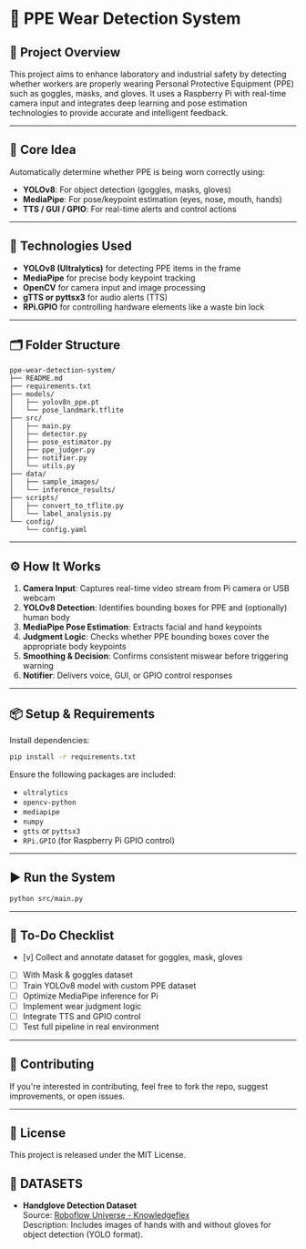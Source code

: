# 🥽 PPE Wear Detection System

## 📘 Project Overview

This project aims to enhance laboratory and industrial safety by detecting whether workers are properly wearing Personal Protective Equipment (PPE) such as goggles, masks, and gloves. It uses a Raspberry Pi with real-time camera input and integrates deep learning and pose estimation technologies to provide accurate and intelligent feedback.

---

## 🧠 Core Idea

Automatically determine whether PPE is being worn correctly using:

* **YOLOv8**: For object detection (goggles, masks, gloves)
* **MediaPipe**: For pose/keypoint estimation (eyes, nose, mouth, hands)
* **TTS / GUI / GPIO**: For real-time alerts and control actions

---

## 🧩 Technologies Used

* **YOLOv8 (Ultralytics)** for detecting PPE items in the frame
* **MediaPipe** for precise body keypoint tracking
* **OpenCV** for camera input and image processing
* **gTTS or pyttsx3** for audio alerts (TTS)
* **RPi.GPIO** for controlling hardware elements like a waste bin lock

---

## 🗂️ Folder Structure

```plaintext
ppe-wear-detection-system/
├── README.md
├── requirements.txt
├── models/
│   ├── yolov8n_ppe.pt
│   └── pose_landmark.tflite
├── src/
│   ├── main.py
│   ├── detector.py
│   ├── pose_estimator.py
│   ├── ppe_judger.py
│   ├── notifier.py
│   └── utils.py
├── data/
│   ├── sample_images/
│   └── inference_results/
├── scripts/
│   ├── convert_to_tflite.py
│   └── label_analysis.py
└── config/
    └── config.yaml
```

---

## ⚙️ How It Works

1. **Camera Input**: Captures real-time video stream from Pi camera or USB webcam
2. **YOLOv8 Detection**: Identifies bounding boxes for PPE and (optionally) human body
3. **MediaPipe Pose Estimation**: Extracts facial and hand keypoints
4. **Judgment Logic**: Checks whether PPE bounding boxes cover the appropriate body keypoints
5. **Smoothing & Decision**: Confirms consistent miswear before triggering warning
6. **Notifier**: Delivers voice, GUI, or GPIO control responses

---

## 📦 Setup & Requirements

Install dependencies:

```bash
pip install -r requirements.txt
```

Ensure the following packages are included:

* `ultralytics`
* `opencv-python`
* `mediapipe`
* `numpy`
* `gtts` or `pyttsx3`
* `RPi.GPIO` (for Raspberry Pi GPIO control)

---

## ▶️ Run the System

```bash
python src/main.py
```

---

## 📌 To-Do Checklist

* [v] Collect and annotate dataset for goggles, mask, gloves
* [ ] With Mask & goggles dataset
* [ ] Train YOLOv8 model with custom PPE dataset
* [ ] Optimize MediaPipe inference for Pi
* [ ] Implement wear judgment logic
* [ ] Integrate TTS and GPIO control
* [ ] Test full pipeline in real environment

---

## 🤝 Contributing

If you're interested in contributing, feel free to fork the repo, suggest improvements, or open issues.

---

## 📜 License

This project is released under the MIT License.

## 📂 DATASETS

- **Handglove Detection Dataset**  
  Source: [Roboflow Universe - Knowledgeflex](https://universe.roboflow.com/knowledgeflex/handglove-detection-7ftlj)  
  Description: Includes images of hands with and without gloves for object detection (YOLO format).

